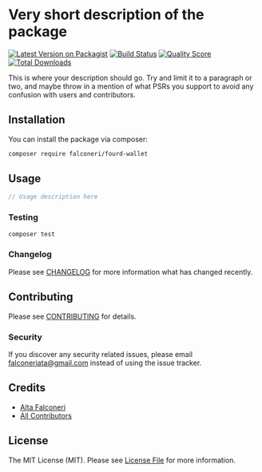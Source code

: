 # Very short description of the package

[![Latest Version on Packagist](https://img.shields.io/packagist/v/falconeri/fourd-wallet.svg?style=flat-square)](https://packagist.org/packages/falconeri/fourd-wallet)
[![Build Status](https://img.shields.io/travis/falconeri/fourd-wallet/master.svg?style=flat-square)](https://travis-ci.org/falconeri/fourd-wallet)
[![Quality Score](https://img.shields.io/scrutinizer/g/falconeri/fourd-wallet.svg?style=flat-square)](https://scrutinizer-ci.com/g/falconeri/fourd-wallet)
[![Total Downloads](https://img.shields.io/packagist/dt/falconeri/fourd-wallet.svg?style=flat-square)](https://packagist.org/packages/falconeri/fourd-wallet)

This is where your description should go. Try and limit it to a paragraph or two, and maybe throw in a mention of what PSRs you support to avoid any confusion with users and contributors.

## Installation

You can install the package via composer:

```bash
composer require falconeri/fourd-wallet
```

## Usage

``` php
// Usage description here
```

### Testing

``` bash
composer test
```

### Changelog

Please see [CHANGELOG](CHANGELOG.md) for more information what has changed recently.

## Contributing

Please see [CONTRIBUTING](CONTRIBUTING.md) for details.

### Security

If you discover any security related issues, please email falconeriata@gmail.com instead of using the issue tracker.

## Credits

- [Alta Falconeri](https://github.com/falconeri)
- [All Contributors](../../contributors)

## License

The MIT License (MIT). Please see [License File](LICENSE.md) for more information.

